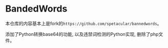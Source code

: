# BandedWords
本仓库的内容基本上是fork的`https://github.com/spetacular/bannedwords`。
  
  
添加了Python转换base64的功能, 以及违禁词检测的Python实现, 删除了php文件。

